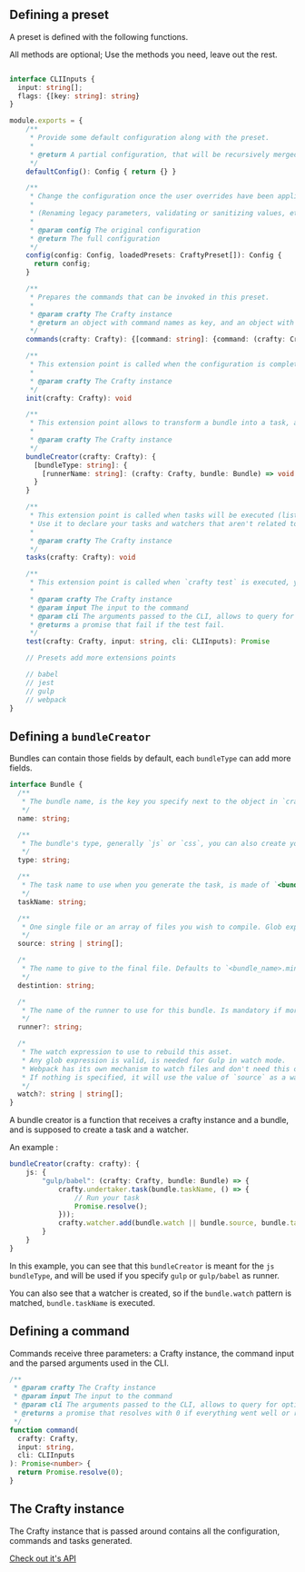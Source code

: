 ## Defining a preset

A preset is defined with the following functions.

All methods are optional; Use the methods you need, leave out the rest.

```typescript

interface CLIInputs {
  input: string[];
  flags: {[key: string]: string}
}

module.exports = {
    /**
     * Provide some default configuration along with the preset.
     *
     * @return A partial configuration, that will be recursively merged in the existing configuration
     */
    defaultConfig(): Config { return {} }

    /**
     * Change the configuration once the user overrides have been applied.
     *
     * (Renaming legacy parameters, validating or sanitizing values, etc...) can be done here
     *
     * @param config The original configuration
     * @return The full configuration
     */
    config(config: Config, loadedPresets: CraftyPreset[]): Config {
      return config;
    }

    /**
     * Prepares the commands that can be invoked in this preset.
     *
     * @param crafty The Crafty instance
     * @return an object with command names as key, and an object with "command" and "description" as keys
     */
    commands(crafty: Crafty): {[command: string]: {command: (crafty: Crafty, input: string, cli: CLIInputs) => Promise<number>, description: string}} { return {} }

    /**
     * This extension point is called when the configuration is complete, you can use this if you need to initialize something that will be needed later by your preset
     *
     * @param crafty The Crafty instance
     */
    init(crafty: Crafty): void

    /**
     * This extension point allows to transform a bundle into a task, any preset can define one or more bundle creators
     *
     * @param crafty The Crafty instance
     */
    bundleCreator(crafty: Crafty): {
      [bundleType: string]: {
        [runnerName: string]: (crafty: Crafty, bundle: Bundle) => void
      }
    }

    /**
     * This extension point is called when tasks will be executed (listing, running or watching).
     * Use it to declare your tasks and watchers that aren't related to bundles.
     *
     * @param crafty The Crafty instance
     */
    tasks(crafty: Crafty): void

    /**
     * This extension point is called when `crafty test` is executed, you can run your test runner and return with a Promise.
     *
     * @param crafty The Crafty instance
     * @param input The input to the command
     * @param cli The arguments passed to the CLI, allows to query for options and parameters
     * @returns a promise that fail if the test fail.
     */
    test(crafty: Crafty, input: string, cli: CLIInputs): Promise

    // Presets add more extensions points

    // babel
    // jest
    // gulp
    // webpack
}
```

## Defining a `bundleCreator`

Bundles can contain those fields by default, each `bundleType` can add more fields.

```typescript
interface Bundle {
  /**
   * The bundle name, is the key you specify next to the object in `crafty.config.js`
   */
  name: string;

  /**
   * The bundle's type, generally `js` or `css`, you can also create your own types.
   */
  type: string;

  /**
   * The task name to use when you generate the task, is made of `<bundle.type>_<bundle.name>`
   */
  taskName: string;

  /**
   * One single file or an array of files you wish to compile. Glob expressions are valid.
   */
  source: string | string[];

  /*
   * The name to give to the final file. Defaults to `<bundle_name>.min.<bundle_type>`
   */
  destintion: string;

  /*
   * The name of the runner to use for this bundle. Is mandatory if more than one runner is loaded
   */
  runner?: string;

  /*
   * The watch expression to use to rebuild this asset.
   * Any glob expression is valid, is needed for Gulp in watch mode.
   * Webpack has its own mechanism to watch files and don't need this option.
   * If nothing is specified, it will use the value of `source` as a watch expression
   */
  watch?: string | string[];
}
```

A bundle creator is a function that receives a crafty instance and a bundle, and is supposed to create a task and a watcher.

An example :

```typescript
bundleCreator(crafty: crafty): {
    js: {
        "gulp/babel": (crafty: Crafty, bundle: Bundle) => {
            crafty.undertaker.task(bundle.taskName, () => {
                // Run your task
                Promise.resolve();
            }));
            crafty.watcher.add(bundle.watch || bundle.source, bundle.taskName);
        }
    }
}
```

In this example, you can see that this `bundleCreator` is meant for the `js` `bundleType`, and will be used if you specify `gulp` or `gulp/babel` as runner.

You can also see that a watcher is created, so if the `bundle.watch` pattern is matched, `bundle.taskName` is executed.

## Defining a command

Commands receive three parameters: a Crafty instance, the command input and the parsed arguments used in the CLI.

```typescript
/**
 * @param crafty The Crafty instance
 * @param input The input to the command
 * @param cli The arguments passed to the CLI, allows to query for options and parameters
 * @returns a promise that resolves with 0 if everything went well or rejects with a non 0 exit code
 */
function command(
  crafty: Crafty,
  input: string,
  cli: CLIInputs
): Promise<number> {
  return Promise.resolve(0);
}
```

## The Crafty instance

The Crafty instance that is passed around contains all the configuration, commands and tasks generated.

[Check out it's API](The_Crafty_instance.md)
